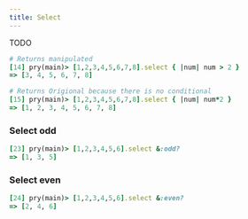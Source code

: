 ```yaml
---
title: Select
---
```


TODO
```rb
# Returns manipulated
[14] pry(main)> [1,2,3,4,5,6,7,8].select { |num| num > 2 }
=> [3, 4, 5, 6, 7, 8]

# Returns Origional because there is no conditional
[15] pry(main)> [1,2,3,4,5,6,7,8].select { |num| num*2 }
=> [1, 2, 3, 4, 5, 6, 7, 8]
```

### Select odd
```rb
[23] pry(main)> [1,2,3,4,5,6].select &:odd?
=> [1, 3, 5]
```

### Select even
```rb
[24] pry(main)> [1,2,3,4,5,6].select &:even?
=> [2, 4, 6]
```
